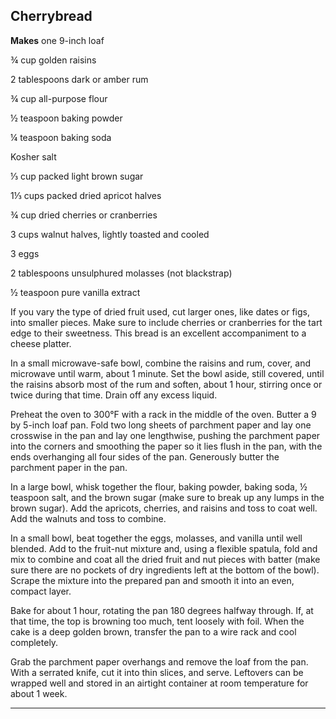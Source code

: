 ﻿## Cherrybread

**Makes** one 9-inch loaf

¾ cup golden raisins

2 tablespoons dark or amber rum

¾ cup all-purpose flour

½ teaspoon baking powder

¼ teaspoon baking soda

Kosher salt

⅓ cup packed light brown sugar

1⅓ cups packed dried apricot halves

¾ cup dried cherries or cranberries

3 cups walnut halves, lightly toasted and cooled

3 eggs

2 tablespoons unsulphured molasses (not blackstrap)

½ teaspoon pure vanilla extract

If you vary the type of dried fruit used, cut larger ones, like dates or figs, into smaller pieces. Make sure to include cherries or cranberries for the tart edge to their sweetness. This bread is an excellent accompaniment to a cheese platter.

In a small microwave-safe bowl, combine the raisins and rum, cover, and microwave until warm, about 1 minute. Set the bowl aside, still covered, until the raisins absorb most of the rum and soften, about 1 hour, stirring once or twice during that time. Drain off any excess liquid.

Preheat the oven to 300°F with a rack in the middle of the oven. Butter a 9 by 5-inch loaf pan. Fold two long sheets of parchment paper and lay one crosswise in the pan and lay one lengthwise, pushing the parchment paper into the corners and smoothing the paper so it lies flush in the pan, with the ends overhanging all four sides of the pan. Generously butter the parchment paper in the pan.

In a large bowl, whisk together the flour, baking powder, baking soda, ½ teaspoon salt, and the brown sugar (make sure to break up any lumps in the brown sugar). Add the apricots, cherries, and raisins and toss to coat well. Add the walnuts and toss to combine.

In a small bowl, beat together the eggs, molasses, and vanilla until well blended. Add to the fruit-nut mixture and, using a flexible spatula, fold and mix to combine and coat all the dried fruit and nut pieces with batter (make sure there are no pockets of dry ingredients left at the bottom of the bowl). Scrape the mixture into the prepared pan and smooth it into an even, compact layer.

Bake for about 1 hour, rotating the pan 180 degrees halfway through. If, at that time, the top is browning too much, tent loosely with foil. When the cake is a deep golden brown, transfer the pan to a wire rack and cool completely.

Grab the parchment paper overhangs and remove the loaf from the pan. With a serrated knife, cut it into thin slices, and serve. Leftovers can be wrapped well and stored in an airtight container at room temperature for about 1 week.

---

